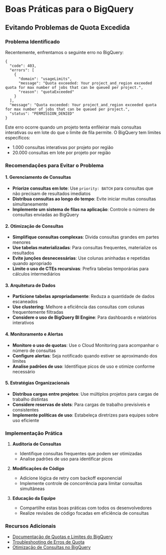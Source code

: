 # Boas Práticas para o BigQuery

## Evitando Problemas de Quota Excedida

### Problema Identificado
Recentemente, enfrentamos o seguinte erro no BigQuery:

```
{
  "code": 403,
  "errors": [
    {
      "domain": "usageLimits",
      "message": "Quota exceeded: Your project_and_region exceeded quota for max number of jobs that can be queued per project.",
      "reason": "quotaExceeded"
    }
  ],
  "message": "Quota exceeded: Your project_and_region exceeded quota for max number of jobs that can be queued per project.",
  "status": "PERMISSION_DENIED"
}
```

Este erro ocorre quando um projeto tenta enfileirar mais consultas interativas ou em lote do que o limite de fila permite. O BigQuery tem limites específicos:
- 1.000 consultas interativas por projeto por região
- 20.000 consultas em lote por projeto por região

### Recomendações para Evitar o Problema

#### 1. Gerenciamento de Consultas
- **Priorize consultas em lote**: Use `priority: BATCH` para consultas que não precisam de resultados imediatos
- **Distribua consultas ao longo do tempo**: Evite iniciar muitas consultas simultaneamente
- **Implemente um sistema de filas na aplicação**: Controle o número de consultas enviadas ao BigQuery

#### 2. Otimização de Consultas
- **Simplifique consultas complexas**: Divida consultas grandes em partes menores
- **Use tabelas materializadas**: Para consultas frequentes, materialize os resultados
- **Evite junções desnecessárias**: Use colunas aninhadas e repetidas quando apropriado
- **Limite o uso de CTEs recursivas**: Prefira tabelas temporárias para cálculos intermediários

#### 3. Arquitetura de Dados
- **Particione tabelas apropriadamente**: Reduza a quantidade de dados escaneados
- **Use clustering**: Melhore a eficiência das consultas com colunas frequentemente filtradas
- **Considere o uso de BigQuery BI Engine**: Para dashboards e relatórios interativos

#### 4. Monitoramento e Alertas
- **Monitore o uso de quotas**: Use o Cloud Monitoring para acompanhar o número de consultas
- **Configure alertas**: Seja notificado quando estiver se aproximando dos limites
- **Analise padrões de uso**: Identifique picos de uso e otimize conforme necessário

#### 5. Estratégias Organizacionais
- **Distribua cargas entre projetos**: Use múltiplos projetos para cargas de trabalho distintas
- **Considere reservas de slots**: Para cargas de trabalho previsíveis e consistentes
- **Implemente políticas de uso**: Estabeleça diretrizes para equipes sobre uso eficiente

### Implementação Prática

1. **Auditoria de Consultas**
   - Identifique consultas frequentes que podem ser otimizadas
   - Analise padrões de uso para identificar picos

2. **Modificações de Código**
   - Adicione lógica de retry com backoff exponencial
   - Implemente controle de concorrência para limitar consultas simultâneas

3. **Educação da Equipe**
   - Compartilhe estas boas práticas com todos os desenvolvedores
   - Realize revisões de código focadas em eficiência de consultas

### Recursos Adicionais
- [Documentação de Quotas e Limites do BigQuery](https://cloud.google.com/bigquery/quotas)
- [Troubleshooting de Erros de Quota](https://cloud.google.com/bigquery/docs/troubleshoot-quotas)
- [Otimização de Consultas no BigQuery](https://cloud.google.com/bigquery/docs/best-practices-performance-overview) 